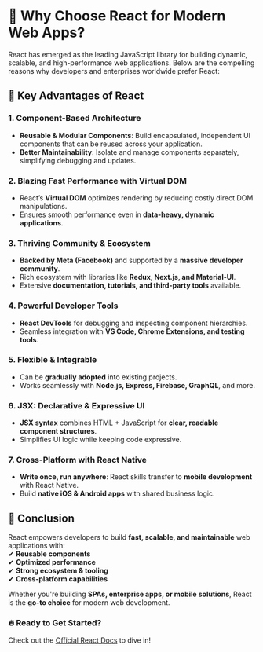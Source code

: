 

# 🚀 Why Choose React for Modern Web Apps?

React has emerged as the leading JavaScript library for building dynamic, scalable, and high-performance web applications. Below are the compelling reasons why developers and enterprises worldwide prefer React:

## 🌟 Key Advantages of React

### 1. **Component-Based Architecture**  
   - **Reusable & Modular Components**: Build encapsulated, independent UI components that can be reused across your application.  
   - **Better Maintainability**: Isolate and manage components separately, simplifying debugging and updates.  

### 2. **Blazing Fast Performance with Virtual DOM**  
   - React’s **Virtual DOM** optimizes rendering by reducing costly direct DOM manipulations.  
   - Ensures smooth performance even in **data-heavy, dynamic applications**.  

### 3. **Thriving Community & Ecosystem**  
   - **Backed by Meta (Facebook)** and supported by a **massive developer community**.  
   - Rich ecosystem with libraries like **Redux, Next.js, and Material-UI**.  
   - Extensive **documentation, tutorials, and third-party tools** available.  

### 4. **Powerful Developer Tools**  
   - **React DevTools** for debugging and inspecting component hierarchies.  
   - Seamless integration with **VS Code, Chrome Extensions, and testing tools**.  

### 5. **Flexible & Integrable**  
   - Can be **gradually adopted** into existing projects.  
   - Works seamlessly with **Node.js, Express, Firebase, GraphQL**, and more.  

### 6. **JSX: Declarative & Expressive UI**  
   - **JSX syntax** combines HTML + JavaScript for **clear, readable component structures**.  
   - Simplifies UI logic while keeping code expressive.  

### 7. **Cross-Platform with React Native**  
   - **Write once, run anywhere**: React skills transfer to **mobile development** with React Native.  
   - Build **native iOS & Android apps** with shared business logic.  

## 🎯 Conclusion  

React empowers developers to build **fast, scalable, and maintainable** web applications with:  
✔ **Reusable components**  
✔ **Optimized performance**  
✔ **Strong ecosystem & tooling**  
✔ **Cross-platform capabilities**  

Whether you're building **SPAs, enterprise apps, or mobile solutions**, React is the **go-to choice** for modern web development.  


### 🔥 Ready to Get Started?  
Check out the [Official React Docs](https://react.dev/) to dive in!  

